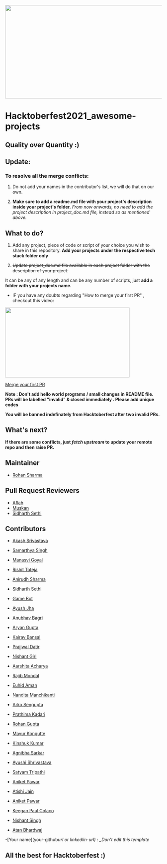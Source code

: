 <img src="https://hacktoberfest.digitalocean.com/_nuxt/img/logo-hacktoberfest-full.f42e3b1.svg" width="700" height="300" style="width: 700px; height: 300px;">

# Hacktoberfest2021_awesome-projects

## Quality over Quantity :)

## Update:

### To resolve all the merge conflicts:
1. Do not add your names in the contributor's list, we will do that on our own.

2. **Make sure to add a readme.md file with your project's description inside your project's folder.**
*From now onwards, no need to add the project description in project_doc.md file, instead so as mentioned above.*


## What to do?

1. Add any project, piece of code or script of your choice you wish to share in this repository.
   **Add your projects under the respective tech stack folder only**

2. <strike>Update project_doc.md file available in each project folder with the description of your project.</strike>
   



It can be any of any length and can be any number of scripts, just **add a folder with your projects name.**

- IF you have any doubts regarding "How to merge your first PR" , checkout this video:<br>
<p><a href="https://hacktoberfest.digitalocean.com/resources?wvideo=tf3u5ruz5y"><img src="https://embedwistia-a.akamaihd.net/deliveries/4bdee00ef68274f35bc6ad84ac1e49c6.jpg?image_play_button_size=2x&amp;image_crop_resized=960x540&amp;image_play_button=1&amp;image_play_button_color=1e71e7e0" width="400" height="225" style="width: 400px; height: 225px;"></a></p><p><a href="https://hacktoberfest.digitalocean.com/resources?wvideo=tf3u5ruz5y">Merge your first PR</a></p>

**Note : Don't add hello world programs / small changes in README file. PRs will be labelled "invalid" & closed immediately . Please add unique codes**

**You will be banned indefinately from Hacktoberfest after two invalid PRs.**

## What's next?

 **If there are some conflicts, just _fetch upstream_ to update your remote repo and then raise PR.**

## Maintainer

- [Rohan Sharma](https://www.linkedin.com/in/rohan-sharma-3a6b13203/)

## Pull Request Reviewers

- [Aflah](https://github.com/aflah02)
- [Muskan](https://www.linkedin.com/in/muskan-bansal-095601189)
- [Sidharth Sethi](https://github.com/TechSpiritSS)

## Contributors

- [Akash Srivastava](https://github.com/Akashsri3bi)

- [Samarthya Singh](https://github.com/Samarthya2912)

- [Manasvi Goyal](https://github.com/ManasviGoyal)

- [Rishit Toteja](https://github.com/RishitToteja)

- [Anirudh Sharma](https://github.com/AnirudhBot)

- [Sidharth Sethi](https://github.com/TechSpiritSS)

- [Game Bot](https://github.com/gbot2002)

- [Ayush Jha](https://github.com/A-jha383)

- [Anubhav Bagri](https://github.com/anubhavbagri)

- [Aryan Gupta](https://github.com/aryan31200)


- [Kairav Bansal](https://github.com/karry26)


- [Prajjwal Datir](https://github.com/PrajjwalDatir)

- [Nishant Giri](https://github.com/nishant-giri)

- [Aarshita Acharya](https://github.com/aarshita02)

- [Rajib Mondal](https://github.com/mondalraj)

- [Euhid Aman](https://github.com/euhidaman)

- [Nandita Manchikanti](https://github.com/nandita-manchikanti)

- [Arko Sengupta](https://github.com/Arko707)

- [Prathima Kadari](https://github.com/prathimacode-hub)

- [Rohan Gupta](https://github.com/Rohan-here)

- [Mayur Kongutte ](https://github.com/Mayur2506)

- [Kinshuk Kumar](https://github.com/kinshukk100)

- [Agnibha Sarkar](https://github.com/casafurix)

- [Ayushi Shrivastava](https://github.com/ayushi424)
  
- [Satyam Tripathi](https://github.com/Iamtripathisatyam)

- [Aniket Pawar](https://github.com/Aniket-508)
  
- [Atishi Jain](https://github.com/atishij)

- [Aniket Pawar](https://github.com/ramyamahi)
  
- [Keegan Paul Colaco](https://github.com/KeeganC09)  

- [Nishant Singh](https://www.linkedin.com/in/nishant-singh-362a70201/)
  
- [Atan Bhardwaj]( https://github.com/atanbhardwaj)

-[Your name](your-github*url or linkedlin-url) : \_Don't edit this template*


## All the best for **Hacktoberfest** :)

